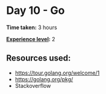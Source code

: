 # Day 10 - Go

**Time taken:** 3 hours

**[Experience level](https://github.com/bo0tzz/Advent-of-Code-2017/blob/master/README.md#experience-levels):** 2

## Resources used:

* https://tour.golang.org/welcome/1
* https://golang.org/pkg/
* Stackoverflow
